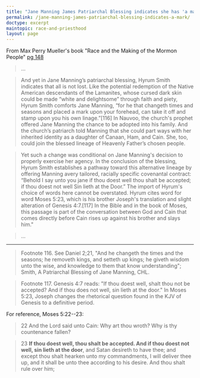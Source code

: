 ```yaml
---
title: "Jane Manning James Patriarchal Blessing indicates she has 'a mark'"
permalink: /jane-manning-james-patriarchal-blessing-indicates-a-mark/
doctype: excerpt
maintopic: race-and-priesthood
layout: page
---
```


From Max Perry Mueller's book "Race and the Making of the Mormon People" [pg 148](https://books.google.com/books?id=hB8wDwAAQBAJ&q=%22mark+upon+your+forehead%22#v=snippet&q=%22mark%20upon%20your%20forehead%22&f=false)

> ...

> And yet in Jane Manning’s patriarchal blessing, Hyrum Smith indicates that all is not lost. Like the potential redemption of the Native American descendants of the Lamanites, whose cursed dark skin could be made “white and delightsome” through faith and piety, Hyrum Smith comforts Jane Manning, “for he that changeth times and seasons and placed a mark upon your forehead, can take it off and stamp upon you his own linage.”[116] In Nauvoo, the church's prophet offered Jane Manning the chance to be adopted into his family. And the church’s patriarch told Manning that she could part ways with her inherited identity as a daughter of Canaan, Ham, and Cain. She, too, could join the blessed lineage of Heavenly Father’s chosen people.

> Yet such a change was conditional on Jane Manning's decision to properly exercise her agency. In the conclusion of the blessing, Hyrum Smith establishes a pathway toward this alternative lineage by offering Manning avery tailored, racially specific covenantal contract: “Behold I say unto you jane if thou doest well thou shalt be accepted; if thou doest not well Sin lieth at the Door.” The import of Hyrum's choice of words here cannot be overstated. Hyrum cites word for word Moses 5:23, which is his brother Joseph's translation and slight alteration of Genesis 4:7.[117] In the Bible and in the book of Moses, this passage is part of the conversation between God and Cain that comes directly before Cain rises up against his brother and slays him."

> ...

---

> Footnote 116. See Daniel 2;21, "And he changeth the times and the seasons; he removeth kings, and setteth up kings; he giveth wisdom unto the wise, and knowledge to them that know understanding"; Smith, A Patriarchal Blessing of Jane Manning, CHL.

> Footnote 117. Genesis 4:7 reads: "If thou doest well, shalt thou not be accepted? And if thou does not well, sin lieth at the door." In Moses 5:23, Joseph changes the rhetorical question found in the KJV of Genesis to a definitive period.

For reference, Moses 5:22--23:

> 22 And the Lord said unto Cain: Why art thou wroth? Why is thy countenance fallen?

> 23 **If thou doest well, thou shalt be accepted. And if thou doest not well, sin lieth at the door**, and Satan desireth to have thee; and except thou shalt hearken unto my commandments, I will deliver thee up, and it shall be unto thee according to his desire. And thou shalt rule over him;

